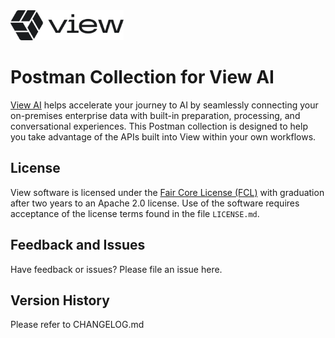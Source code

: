 <img src="https://github.com/view-io/postman/blob/main/assets/view_logo.png?raw=true" height="48">

# Postman Collection for View AI

[View AI](https://view.io) helps accelerate your journey to AI by seamlessly connecting your on-premises enterprise data with built-in preparation, processing, and conversational experiences.  This Postman collection is designed to help you take advantage of the APIs built into View within your own workflows.

## License

View software is licensed under the [Fair Core License (FCL)](https://fcl.dev/) with graduation after two years to an Apache 2.0 license.  Use of the software requires acceptance of the license terms found in the file `LICENSE.md`.

## Feedback and Issues

Have feedback or issues?  Please file an issue here.

## Version History

Please refer to CHANGELOG.md

